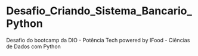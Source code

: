 # Desafio_Criando_Sistema_Bancario_Python
Desafio do bootcamp da DIO - Potência Tech powered by IFood - Ciências de Dados com Python
